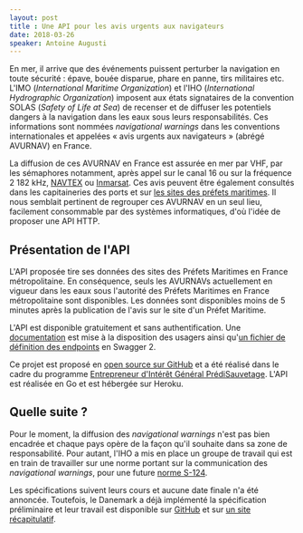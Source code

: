 ```yaml
---
layout: post
title : Une API pour les avis urgents aux navigateurs
date: 2018-03-26
speaker: Antoine Augusti
---
```


En mer, il arrive que des événements puissent perturber la navigation en toute sécurité : épave, bouée disparue, phare en panne, tirs militaires etc. L'IMO (*International Maritime Organization*) et l'IHO (*International Hydrographic Organization*) imposent aux états signataires de la convention SOLAS (*Safety of Life at Sea*) de recenser et de diffuser les potentiels dangers à la navigation dans les eaux sous leurs responsabilités. Ces informations sont nommées *navigational warnings* dans les conventions internationales et appelées « avis urgents aux navigateurs » (abrégé AVURNAV) en France.

La diffusion de ces AVURNAV en France est assurée en mer par VHF, par les sémaphores notamment, après appel sur le canal 16 ou sur la fréquence 2 182 kHz, [NAVTEX][1] ou [Inmarsat][2]. Ces avis peuvent être également consultés dans les capitaineries des ports et sur [les sites des préfets maritimes][4]. Il nous semblait pertinent de regrouper ces AVURNAV en un seul lieu, facilement consommable par des systèmes informatiques, d'où l'idée de proposer une API HTTP.

## Présentation de l'API
L'API proposée tire ses données des sites des Préfets Maritimes en France métropolitaine. En conséquence, seuls les AVURNAVs actuellement en vigueur dans les eaux sous l'autorité des Préfets Maritimes en France métropolitaine sont disponibles. Les données sont disponibles moins de 5 minutes après la publication de l'avis sur le site d'un Préfet Maritime.

L'API est disponible gratuitement et sans authentification. Une [documentation][5] est mise à la disposition des usagers ainsi qu'[un fichier de définition des endpoints][6] en Swagger 2.

Ce projet est proposé en [open source sur GitHub][7] et a été réalisé dans le cadre du programme [Entrepreneur d'Intérêt Général PrédiSauvetage][8]. L'API est réalisée en Go et est hébergée sur Heroku.

## Quelle suite ?
Pour le moment, la diffusion des *navigational warnings* n'est pas bien encadrée et chaque pays opère de la façon qu'il souhaite dans sa zone de responsabilité. Pour autant, l'IHO a mis en place un groupe de travail qui est en train de travailler sur une norme portant sur la communication des *navigational warnings*, pour une future [norme S-124][9].

Les spécifications suivent leurs cours et aucune date finale n'a été annoncée. Toutefois, le Danemark a déjà implémenté la spécification préliminaire et leur travail est disponible sur [GitHub][10] et sur [un site récapitulatif][11].

[1]: https://www.wikiwand.com/fr/Navtex
[2]: https://www.wikiwand.com/fr/Inmarsat
[3]: https://www.premar-atlantique.gouv.fr
[4]: https://www.premar-atlantique.gouv.fr
[5]: https://antoineaugusti.github.io/avurnav-api/
[6]: https://github.com/AntoineAugusti/avurnav-api/blob/master/docs.yml
[7]: https://github.com/AntoineAugusti/avurnav-api
[8]: https://entrepreneur-interet-general.etalab.gouv.fr/defi/2017/09/26/donneesauvetagemaritime/
[9]: http://iho.int/srv1/index.php?option=com_content&view=article&id=611&Itemid=850&lang=en
[10]: https://github.com/NiordOrg
[11]: http://docs.niord.org

